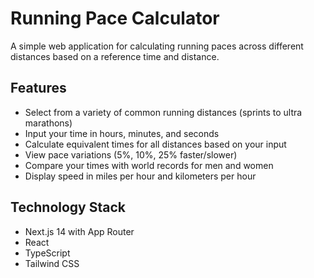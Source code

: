 # Running Pace Calculator

A simple web application for calculating running paces across different distances based on a reference time and distance.

## Features

- Select from a variety of common running distances (sprints to ultra marathons)
- Input your time in hours, minutes, and seconds
- Calculate equivalent times for all distances based on your input
- View pace variations (5%, 10%, 25% faster/slower)
- Compare your times with world records for men and women
- Display speed in miles per hour and kilometers per hour

## Technology Stack

- Next.js 14 with App Router
- React
- TypeScript
- Tailwind CSS